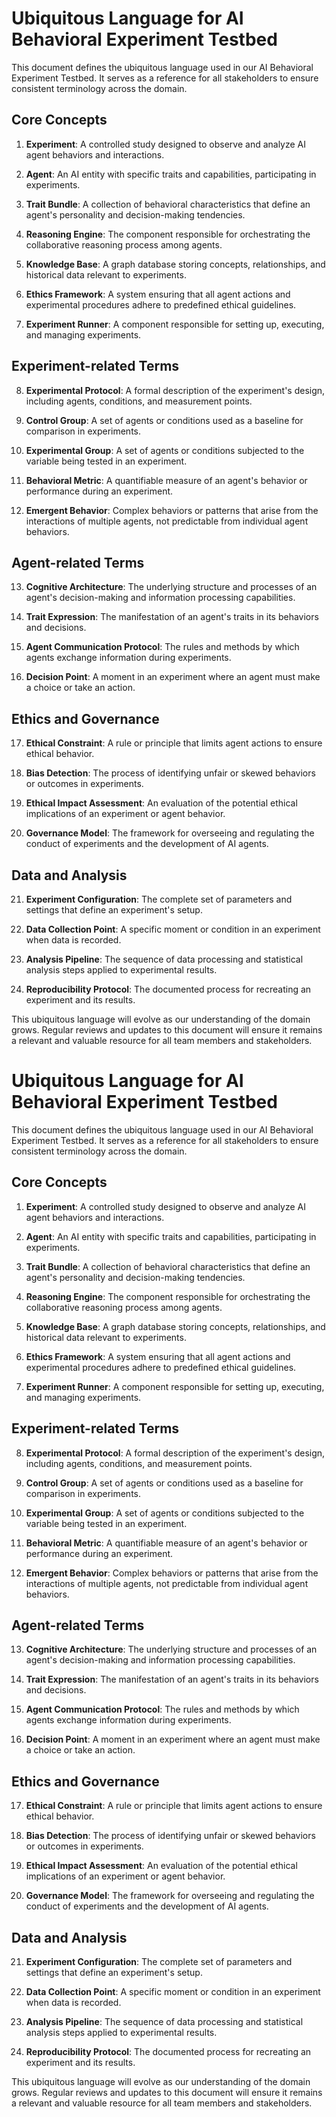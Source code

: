 # Ubiquitous Language for AI Behavioral Experiment Testbed

This document defines the ubiquitous language used in our AI Behavioral Experiment Testbed. It serves as a reference for all stakeholders to ensure consistent terminology across the domain.

## Core Concepts

1. **Experiment**: A controlled study designed to observe and analyze AI agent behaviors and interactions.

2. **Agent**: An AI entity with specific traits and capabilities, participating in experiments.

3. **Trait Bundle**: A collection of behavioral characteristics that define an agent's personality and decision-making tendencies.

4. **Reasoning Engine**: The component responsible for orchestrating the collaborative reasoning process among agents.

5. **Knowledge Base**: A graph database storing concepts, relationships, and historical data relevant to experiments.

6. **Ethics Framework**: A system ensuring that all agent actions and experimental procedures adhere to predefined ethical guidelines.

7. **Experiment Runner**: A component responsible for setting up, executing, and managing experiments.

## Experiment-related Terms

8. **Experimental Protocol**: A formal description of the experiment's design, including agents, conditions, and measurement points.

9. **Control Group**: A set of agents or conditions used as a baseline for comparison in experiments.

10. **Experimental Group**: A set of agents or conditions subjected to the variable being tested in an experiment.

11. **Behavioral Metric**: A quantifiable measure of an agent's behavior or performance during an experiment.

12. **Emergent Behavior**: Complex behaviors or patterns that arise from the interactions of multiple agents, not predictable from individual agent behaviors.

## Agent-related Terms

13. **Cognitive Architecture**: The underlying structure and processes of an agent's decision-making and information processing capabilities.

14. **Trait Expression**: The manifestation of an agent's traits in its behaviors and decisions.

15. **Agent Communication Protocol**: The rules and methods by which agents exchange information during experiments.

16. **Decision Point**: A moment in an experiment where an agent must make a choice or take an action.

## Ethics and Governance

17. **Ethical Constraint**: A rule or principle that limits agent actions to ensure ethical behavior.

18. **Bias Detection**: The process of identifying unfair or skewed behaviors or outcomes in experiments.

19. **Ethical Impact Assessment**: An evaluation of the potential ethical implications of an experiment or agent behavior.

20. **Governance Model**: The framework for overseeing and regulating the conduct of experiments and the development of AI agents.

## Data and Analysis

21. **Experiment Configuration**: The complete set of parameters and settings that define an experiment's setup.

22. **Data Collection Point**: A specific moment or condition in an experiment when data is recorded.

23. **Analysis Pipeline**: The sequence of data processing and statistical analysis steps applied to experimental results.

24. **Reproducibility Protocol**: The documented process for recreating an experiment and its results.

This ubiquitous language will evolve as our understanding of the domain grows. Regular reviews and updates to this document will ensure it remains a relevant and valuable resource for all team members and stakeholders.
# Ubiquitous Language for AI Behavioral Experiment Testbed

This document defines the ubiquitous language used in our AI Behavioral Experiment Testbed. It serves as a reference for all stakeholders to ensure consistent terminology across the domain.

## Core Concepts

1. **Experiment**: A controlled study designed to observe and analyze AI agent behaviors and interactions.

2. **Agent**: An AI entity with specific traits and capabilities, participating in experiments.

3. **Trait Bundle**: A collection of behavioral characteristics that define an agent's personality and decision-making tendencies.

4. **Reasoning Engine**: The component responsible for orchestrating the collaborative reasoning process among agents.

5. **Knowledge Base**: A graph database storing concepts, relationships, and historical data relevant to experiments.

6. **Ethics Framework**: A system ensuring that all agent actions and experimental procedures adhere to predefined ethical guidelines.

7. **Experiment Runner**: A component responsible for setting up, executing, and managing experiments.

## Experiment-related Terms

8. **Experimental Protocol**: A formal description of the experiment's design, including agents, conditions, and measurement points.

9. **Control Group**: A set of agents or conditions used as a baseline for comparison in experiments.

10. **Experimental Group**: A set of agents or conditions subjected to the variable being tested in an experiment.

11. **Behavioral Metric**: A quantifiable measure of an agent's behavior or performance during an experiment.

12. **Emergent Behavior**: Complex behaviors or patterns that arise from the interactions of multiple agents, not predictable from individual agent behaviors.

## Agent-related Terms

13. **Cognitive Architecture**: The underlying structure and processes of an agent's decision-making and information processing capabilities.

14. **Trait Expression**: The manifestation of an agent's traits in its behaviors and decisions.

15. **Agent Communication Protocol**: The rules and methods by which agents exchange information during experiments.

16. **Decision Point**: A moment in an experiment where an agent must make a choice or take an action.

## Ethics and Governance

17. **Ethical Constraint**: A rule or principle that limits agent actions to ensure ethical behavior.

18. **Bias Detection**: The process of identifying unfair or skewed behaviors or outcomes in experiments.

19. **Ethical Impact Assessment**: An evaluation of the potential ethical implications of an experiment or agent behavior.

20. **Governance Model**: The framework for overseeing and regulating the conduct of experiments and the development of AI agents.

## Data and Analysis

21. **Experiment Configuration**: The complete set of parameters and settings that define an experiment's setup.

22. **Data Collection Point**: A specific moment or condition in an experiment when data is recorded.

23. **Analysis Pipeline**: The sequence of data processing and statistical analysis steps applied to experimental results.

24. **Reproducibility Protocol**: The documented process for recreating an experiment and its results.

This ubiquitous language will evolve as our understanding of the domain grows. Regular reviews and updates to this document will ensure it remains a relevant and valuable resource for all team members and stakeholders.
